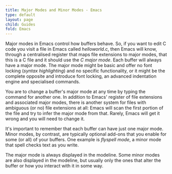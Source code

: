 ```yaml
---
title: Major Modes and Minor Modes - Emacs
type: default
layout: page
child: Guides
fold: Emacs
---
```


Major modes in Emacs control how buffers behave. So, if you want to edit C code
you visit a file in Emacs called _helloworld.c_, then Emacs will know, through a
centralised register that maps file extensions to major modes, that this is a C
file and it should use the _C major mode_. Each buffer will always have a major
mode. The major mode might be basic and offer no font locking (_syntax
highlighting_) and no specific functionality, or it might be the complete
opposite and introduce font locking, an advanced indentation engine and
specialised commands.

You are to change a buffer's major mode at any time by typing the command for
another one. In addition to Emacs' register of file extensions and associated
major modes, there is another system for files with ambiguous (or no) file
extensions at all: Emacs will scan the first portion of the file and try to
infer the major mode from that. Rarely, Emacs will get it wrong and you will
need to change it.

It's important to remember that each buffer can have just one major mode. Minor
modes, by contrast, are typically optional add-ons that you enable for some (or
all) of your buffers. One example is _flyspell mode_, a minor mode that spell
checks text as you write.

The major mode is always displayed in the modeline. Some minor modes are also
displayed in the modeline, but usually only the ones that alter the buffer or
how you interact with it in some way.
